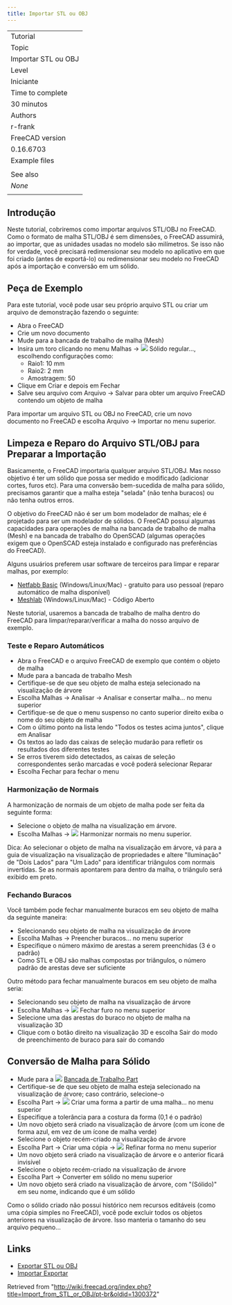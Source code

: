 ```yaml
---
title: Importar STL ou OBJ
---
```

|  |
| --- |
| Tutorial |
| Topic |
| Importar STL ou OBJ |
| Level |
| Iniciante |
| Time to complete |
| 30 minutos |
| Authors |
| r-frank |
| FreeCAD version |
| 0.16.6703 |
| Example files |
|  |
| See also |
| *None* |
|  |

## Introdução

Neste tutorial, cobriremos como importar arquivos STL/OBJ no FreeCAD. Como o formato de malha STL/OBJ é sem dimensões, o FreeCAD assumirá, ao importar, que as unidades usadas no modelo são milímetros.
Se isso não for verdade, você precisará redimensionar seu modelo no aplicativo em que foi criado (antes de exportá-lo) ou redimensionar seu modelo no FreeCAD após a importação e conversão em um sólido.

## Peça de Exemplo

Para este tutorial, você pode usar seu próprio arquivo STL ou criar um arquivo de demonstração fazendo o seguinte:

* Abra o FreeCAD
* Crie um novo documento
* Mude para a bancada de trabalho de malha (Mesh)
* Insira um toro clicando no menu Malhas → ![](/images/Mesh_BuildRegularSolid.svg) Sólido regular..., escolhendo configurações como:
  + Raio1: 10 mm
  + Raio2: 2 mm
  + Amostragem: 50
* Clique em Criar e depois em Fechar
* Salve seu arquivo com Arquivo → Salvar para obter um arquivo FreeCAD contendo um objeto de malha

Para importar um arquivo STL ou OBJ no FreeCAD, crie um novo documento no FreeCAD e escolha Arquivo → Importar no menu superior.

## Limpeza e Reparo do Arquivo STL/OBJ para Preparar a Importação

Basicamente, o FreeCAD importaria qualquer arquivo STL/OBJ. Mas nosso objetivo é ter um sólido que possa ser medido e modificado (adicionar cortes, furos etc). Para uma conversão bem-sucedida de malha para sólido, precisamos garantir que a malha esteja "selada" (não tenha buracos) ou não tenha outros erros.

O objetivo do FreeCAD não é ser um bom modelador de malhas; ele é projetado para ser um modelador de sólidos. O FreeCAD possui algumas capacidades para operações de malha na bancada de trabalho de malha (Mesh) e na bancada de trabalho do OpenSCAD (algumas operações exigem que o OpenSCAD esteja instalado e configurado nas preferências do FreeCAD).

Alguns usuários preferem usar software de terceiros para limpar e reparar malhas, por exemplo:

* [Netfabb Basic](http://www.netfabb.com/downloadcenter.php?basic=1) (Windows/Linux/Mac) - gratuito para uso pessoal (reparo automático de malha disponível)
* [Meshlab](http://meshlab.sourceforge.net/) (Windows/Linux/Mac) - Código Aberto

Neste tutorial, usaremos a bancada de trabalho de malha dentro do FreeCAD para limpar/reparar/verificar a malha do nosso arquivo de exemplo.

### Teste e Reparo Automáticos

* Abra o FreeCAD e o arquivo FreeCAD de exemplo que contém o objeto de malha
* Mude para a bancada de trabalho Mesh
* Certifique-se de que seu objeto de malha esteja selecionado na visualização de árvore
* Escolha Malhas → Analisar → Analisar e consertar malha... no menu superior
* Certifique-se de que o menu suspenso no canto superior direito exiba o nome do seu objeto de malha
* Com o último ponto na lista lendo "Todos os testes acima juntos", clique em Analisar
* Os textos ao lado das caixas de seleção mudarão para refletir os resultados dos diferentes testes
* Se erros tiverem sido detectados, as caixas de seleção correspondentes serão marcadas e você poderá selecionar Reparar
* Escolha Fechar para fechar o menu

### Harmonização de Normais

A harmonização de normais de um objeto de malha pode ser feita da seguinte forma:

* Selecione o objeto de malha na visualização em árvore.
* Escolha Malhas → ![](/images/Mesh_HarmonizeNormals.svg) Harmonizar normais no menu superior.

Dica: Ao selecionar o objeto de malha na visualização em árvore, vá para a guia de visualização na visualização de propriedades e altere "Iluminação" de "Dois Lados" para "Um Lado" para identificar triângulos com normais invertidas.
Se as normais apontarem para dentro da malha, o triângulo será exibido em preto.

### Fechando Buracos

Você também pode fechar manualmente buracos em seu objeto de malha da seguinte maneira:

* Selecionando seu objeto de malha na visualização de árvore
* Escolha Malhas → Preencher buracos... no menu superior
* Especifique o número máximo de arestas a serem preenchidas (3 é o padrão)
* Como STL e OBJ são malhas compostas por triângulos, o número padrão de arestas deve ser suficiente

Outro método para fechar manualmente buracos em seu objeto de malha seria:

* Selecionando seu objeto de malha na visualização de árvore
* Escolha Malhas → ![](/images/Mesh_FillInteractiveHole.svg) Fechar furo no menu superior
* Selecione uma das arestas do buraco no objeto de malha na visualização 3D
* Clique com o botão direito na visualização 3D e escolha Sair do modo de preenchimento de buraco para sair do comando

## Conversão de Malha para Sólido

* Mude para a ![](/images/Workbench_Part.svg) [Bancada de Trabalho Part](/Part_Workbench/pt-br "Part Workbench/pt-br")
* Certifique-se de que seu objeto de malha esteja selecionado na visualização de árvore; caso contrário, selecione-o
* Escolha Part → ![](/images/Part_ShapeFromMesh.svg) Criar uma forma a partir de uma malha... no menu superior
* Especifique a tolerância para a costura da forma (0,1 é o padrão)
* Um novo objeto será criado na visualização de árvore (com um ícone de forma azul, em vez de um ícone de malha verde)
* Selecione o objeto recém-criado na visualização de árvore
* Escolha Part → Criar uma cópia → ![](/images/Part_RefineShape.svg) Refinar forma no menu superior
* Um novo objeto será criado na visualização de árvore e o anterior ficará invisível
* Selecione o objeto recém-criado na visualização de árvore
* Escolha Part → Converter em sólido no menu superior
* Um novo objeto será criado na visualização de árvore, com "(Sólido)" em seu nome, indicando que é um sólido

Como o sólido criado não possui histórico nem recursos editáveis (como uma cópia simples no FreeCAD), você pode excluir todos os objetos anteriores na visualização de árvore. Isso manteria o tamanho do seu arquivo pequeno...

## Links

* [Exportar STL ou OBJ](/Export_to_STL_or_OBJ/pt-br "Export to STL or OBJ/pt-br")
* [Importar Exportar](/Import_Export/pt-br "Import Export/pt-br")

Retrieved from "<http://wiki.freecad.org/index.php?title=Import_from_STL_or_OBJ/pt-br&oldid=1300372>"